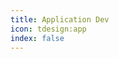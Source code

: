 ```yaml
---
title: Application Dev
icon: tdesign:app
index: false
---
```


<Catalog base='/en-us/application/' />
